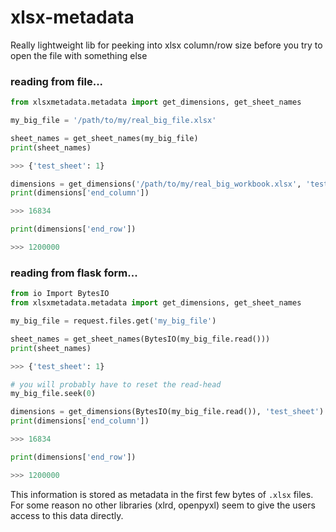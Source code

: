 # xlsx-metadata
Really lightweight lib for peeking into xlsx column/row size before you try to open the file with something else

### reading from file...
```python
from xlsxmetadata.metadata import get_dimensions, get_sheet_names

my_big_file = '/path/to/my/real_big_file.xlsx'

sheet_names = get_sheet_names(my_big_file)
print(sheet_names)

>>> {'test_sheet': 1}

dimensions = get_dimensions('/path/to/my/real_big_workbook.xlsx', 'test_sheet')
print(dimensions['end_column'])

>>> 16834

print(dimensions['end_row'])

>>> 1200000
```

### reading from flask form...
```python
from io Import BytesIO
from xlsxmetadata.metadata import get_dimensions, get_sheet_names

my_big_file = request.files.get('my_big_file')

sheet_names = get_sheet_names(BytesIO(my_big_file.read()))
print(sheet_names)

>>> {'test_sheet': 1}

# you will probably have to reset the read-head
my_big_file.seek(0)

dimensions = get_dimensions(BytesIO(my_big_file.read()), 'test_sheet')
print(dimensions['end_column'])

>>> 16834

print(dimensions['end_row'])

>>> 1200000
```

This information is stored as metadata in the first few bytes of `.xlsx` files. For some reason no other libraries (xlrd, openpyxl) seem to give the users access to this data directly.
